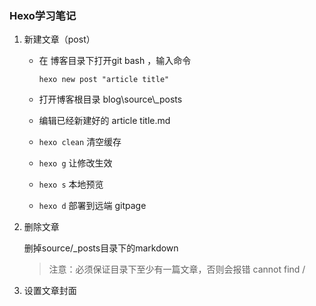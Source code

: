 ### Hexo学习笔记

1. 新建文章（post）

   + 在 博客目录下打开git bash ，输入命令

     `hexo new post "article title"`

   + 打开博客根目录 blog\source\\_posts
   + 编辑已经新建好的 article title.md 
   + `hexo clean` 清空缓存
   + `hexo g`  让修改生效
   + `hexo s`  本地预览
   + `hexo d`  部署到远端 gitpage 

2. 删除文章

   删掉source/_posts目录下的markdown

   > 注意：必须保证目录下至少有一篇文章，否则会报错 cannot find /
   
3. 设置文章封面

   